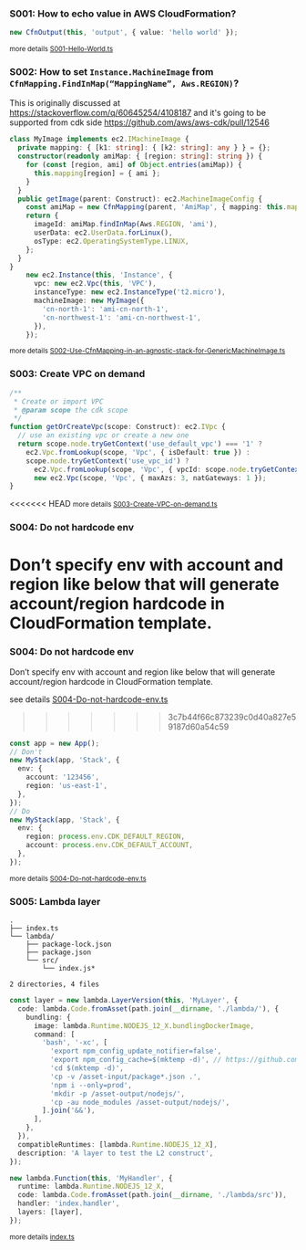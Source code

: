 ### S001: How to echo value in AWS CloudFormation?
```ts
new CfnOutput(this, 'output', { value: 'hello world' });
```
<small>more details [S001-Hello-World.ts](../src/stacks/S001-Hello-World.ts)</small>

### S002: How to set `Instance.MachineImage` from `CfnMapping.FindInMap(“MappingName”, Aws.REGION)`?
This is originally discussed at https://stackoverflow.com/q/60645254/4108187
and it's going to be supported from cdk side https://github.com/aws/aws-cdk/pull/12546
```ts
class MyImage implements ec2.IMachineImage {
  private mapping: { [k1: string]: { [k2: string]: any } } = {};
  constructor(readonly amiMap: { [region: string]: string }) {
    for (const [region, ami] of Object.entries(amiMap)) {
      this.mapping[region] = { ami };
    }
  }
  public getImage(parent: Construct): ec2.MachineImageConfig {
    const amiMap = new CfnMapping(parent, 'AmiMap', { mapping: this.mapping });
    return {
      imageId: amiMap.findInMap(Aws.REGION, 'ami'),
      userData: ec2.UserData.forLinux(),
      osType: ec2.OperatingSystemType.LINUX,
    };
  }
}
    new ec2.Instance(this, 'Instance', {
      vpc: new ec2.Vpc(this, 'VPC'),
      instanceType: new ec2.InstanceType('t2.micro'),
      machineImage: new MyImage({
        'cn-north-1': 'ami-cn-north-1',
        'cn-northwest-1': 'ami-cn-northwest-1',
      }),
    });
```
<small>more details [S002-Use-CfnMapping-in-an-agnostic-stack-for-GenericMachineImage.ts](../src/stacks/S002-Use-CfnMapping-in-an-agnostic-stack-for-GenericMachineImage.ts)</small>

### S003: Create VPC on demand
```ts
/**
 * Create or import VPC
 * @param scope the cdk scope
 */
function getOrCreateVpc(scope: Construct): ec2.IVpc {
  // use an existing vpc or create a new one
  return scope.node.tryGetContext('use_default_vpc') === '1' ?
    ec2.Vpc.fromLookup(scope, 'Vpc', { isDefault: true }) :
    scope.node.tryGetContext('use_vpc_id') ?
      ec2.Vpc.fromLookup(scope, 'Vpc', { vpcId: scope.node.tryGetContext('use_vpc_id') }) :
      new ec2.Vpc(scope, 'Vpc', { maxAzs: 3, natGateways: 1 });
}
```
<<<<<<< HEAD
<small>more details [S003-Create-VPC-on-demand.ts](../src/stacks/S003-Create-VPC-on-demand.ts)</small>

### S004: Do not hardcode env
Don’t specify env with account and region like below that will generate account/region hardcode in CloudFormation template.
=======
### S004: Do not hardcode env
Don’t specify env with account and region like below that will generate account/region hardcode in CloudFormation template.

see details [S004-Do-not-hardcode-env.ts](../src/stacks/S004-Do-not-hardcode-env.ts)

>>>>>>> 3c7b44f66c873239c0d40a827e59187d60a54c59
```ts
const app = new App();
// Don't
new MyStack(app, 'Stack', {
  env: {
    account: '123456',
    region: 'us-east-1',
  },
});
// Do
new MyStack(app, 'Stack', {
  env: {
    region: process.env.CDK_DEFAULT_REGION,
    account: process.env.CDK_DEFAULT_ACCOUNT,
  },
});
```
<small>more details [S004-Do-not-hardcode-env.ts](../src/stacks/S004-Do-not-hardcode-env.ts)</small>

### S005: Lambda layer
```
.
├── index.ts
└── lambda/
    ├── package-lock.json
    ├── package.json
    └── src/
        └── index.js*

2 directories, 4 files
```
```ts
const layer = new lambda.LayerVersion(this, 'MyLayer', {
  code: lambda.Code.fromAsset(path.join(__dirname, './lambda/'), {
    bundling: {
      image: lambda.Runtime.NODEJS_12_X.bundlingDockerImage,
      command: [
        'bash', '-xc', [
          'export npm_config_update_notifier=false',
          'export npm_config_cache=$(mktemp -d)', // https://github.com/aws/aws-cdk/issues/8707#issuecomment-757435414
          'cd $(mktemp -d)',
          'cp -v /asset-input/package*.json .',
          'npm i --only=prod',
          'mkdir -p /asset-output/nodejs/',
          'cp -au node_modules /asset-output/nodejs/',
        ].join('&&'),
      ],
    },
  }),
  compatibleRuntimes: [lambda.Runtime.NODEJS_12_X],
  description: 'A layer to test the L2 construct',
});

new lambda.Function(this, 'MyHandler', {
  runtime: lambda.Runtime.NODEJS_12_X,
  code: lambda.Code.fromAsset(path.join(__dirname, './lambda/src')),
  handler: 'index.handler',
  layers: [layer],
});
```
<small>more details [index.ts](../src/stacks/S005-Lambda-layer/index.ts)</small>




